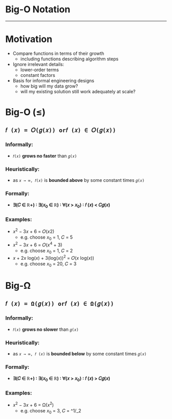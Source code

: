 # Big-O Notation

---

# Motivation
- Compare functions in terms of their growth
  - including functions describing algorithm steps
- Ignore irrelevant details:
  - lower-order terms
  - constant factors
- Basis for informal engineering designs
  - how big will my data grow?
  - will my existing solution still work adequately at scale?

# Big-O (≤)
## `𝑓 (𝑥) = 𝑂(𝑔(𝑥)) or𝑓 (𝑥) ∈ 𝑂(𝑔(𝑥))`

### Informally:
- `𝑓(𝑥)` **grows no faster** than `𝑔(𝑥)`

### Heuristically:
- as `𝑥 → ∞, 𝑓(𝑥)` is **bounded above** by some constant times `𝑔(𝑥)`

### Formally:
- **∃(𝐶 ∈ ℝ+) ∶ ∃(𝑥<sub>0</sub> ∈ ℝ) ∶ ∀(𝑥 > 𝑥<sub>0</sub>) ∶ 𝑓 (𝑥) < 𝐶𝑔(𝑥)**

### Examples:
- 𝑥<sup>2</sup> − 3𝑥 + 6 = 𝑂(𝑥2)
  - e.g. choose 𝑥<sub>0</sub> = 1, 𝐶 = 5
- 𝑥<sup>2</sup> − 3𝑥 + 6 = 𝑂(𝑥<sup>4</sup> + 3)
  - e.g. choose 𝑥<sub>0</sub> = 1, 𝐶 = 2
- 𝑥 + 2𝑥 log(𝑥) + 3(log(𝑥))<sup>2</sup> = 𝑂(𝑥 log(𝑥))
  - e.g. choose 𝑥<sub>0</sub> = 20, 𝐶 = 3

# Big-Ω
## `𝑓 (𝑥) = Ω(𝑔(𝑥)) or𝑓 (𝑥) ∈ Ω(𝑔(𝑥))`

### Informally:
- `𝑓(𝑥)` **grows no slower** than `𝑔(𝑥)`

### Heuristically:
- as `𝑥 → ∞, 𝑓 (𝑥)` is **bounded below** by some constant times `𝑔(𝑥)`

### Formally:
- **∃(𝐶 ∈ ℝ+) ∶ ∃(𝑥<sub>0</sub> ∈ ℝ) ∶ ∀(𝑥 > 𝑥<sub>0</sub>) ∶ 𝑓 (𝑥) > 𝐶𝑔(𝑥)**

### Examples:
- 𝑥<sup>2</sup> − 3𝑥 + 6 = Ω(𝑥<sup>2</sup>)
  - e.g. choose 𝑥<sub>0</sub> = 3, 𝐶 = ^1/_2
  
